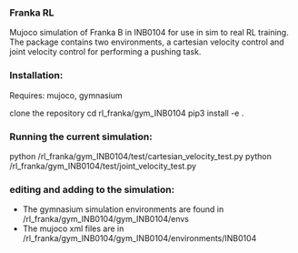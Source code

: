 ### Franka RL
Mujoco simulation of Franka B in INB0104 for use in sim to real RL training. The package contains two environments, a cartesian velocity control and joint velocity control for performing a pushing task.

### Installation:

Requires: mujoco, gymnasium

clone the repository
cd rl_franka/gym_INB0104
pip3 install -e .

### Running the current simulation:
python /rl_franka/gym_INB0104/test/cartesian_velocity_test.py
python /rl_franka/gym_INB0104/test/joint_velocity_test.py

### editing and adding to the simulation:
- The gymnasium simulation environments are found in /rl_franka/gym_INB0104/gym_INB0104/envs
- The mujoco xml files are in /rl_franka/gym_INB0104/gym_INB0104/environments/INB0104


